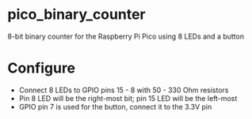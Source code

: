 # pico_binary_counter
8-bit binary counter for the Raspberry Pi Pico using 8 LEDs and a button

# Configure
- Connect 8 LEDs to GPIO pins 15 - 8 with 50 - 330 Ohm resistors
- Pin 8 LED will be the right-most bit; pin 15 LED will be the left-most
- GPIO pin 7 is used for the button, connect it to the 3.3V pin
